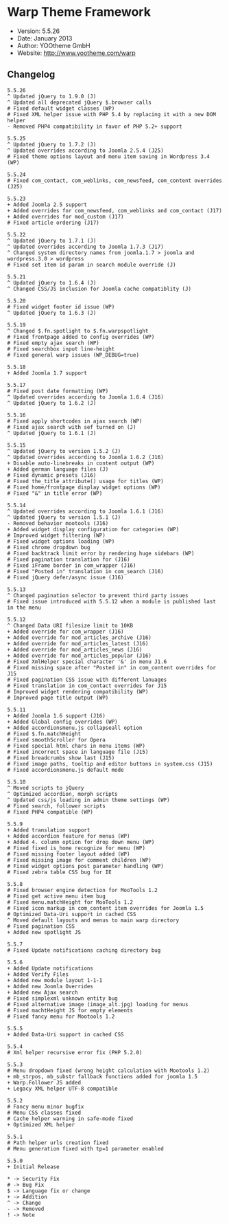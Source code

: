 # Warp Theme Framework #

- Version: 5.5.26
- Date: January 2013
- Author: YOOtheme GmbH
- Website: <http://www.yootheme.com/warp>

## Changelog

	5.5.26
	^ Updated jQuery to 1.9.0 (J)
	^ Updated all deprecated jQuery $.browser calls
	# Fixed default widget classes (WP)
	# Fixed XML helper issue with PHP 5.4 by replacing it with a new DOM helper
	- Removed PHP4 compatibility in favor of PHP 5.2+ support

	5.5.25
	^ Updated jQuery to 1.7.2 (J)
	^ Updated overrides according to Joomla 2.5.4 (J25)
	# Fixed theme options layout and menu item saving in Wordpress 3.4 (WP)

	5.5.24
	# Fixed com_contact, com_weblinks, com_newsfeed, com_content overrides (J25)

	5.5.23
	+ Added Joomla 2.5 support
	+ Added overrides for com_newsfeed, com_weblinks and com_contact (J17) 
	+ Added overrides for mod_custom (J17) 
	# Fixed article ordering (J17)

	5.5.22
	^ Updated jQuery to 1.7.1 (J)
	^ Updated overrides according to Joomla 1.7.3 (J17)
	^ Changed system directory names from joomla.1.7 > joomla and wordpress.3.0 > wordpress
	# Fixed set item id param in search module override (J)

	5.5.21
	^ Updated jQuery to 1.6.4 (J)
	^ Changed CSS/JS inclusion for Joomla cache compatiblity (J)

	5.5.20
	# Fixed widget footer id issue (WP)
	^ Updated jQuery to 1.6.3 (J)

	5.5.19
	^ Changed $.fn.spotlight to $.fn.warpspotlight
	# Fixed frontpage added to config overrides (WP)
	# Fixed empty ajax search (WP)
	# Fixed searchbox input line-height
	# Fixed general warp issues (WP_DEBUG=true)

	5.5.18
	+ Added Joomla 1.7 support

	5.5.17
	# Fixed post date formatting (WP)
	^ Updated overrides according to Joomla 1.6.4 (J16)
	^ Updated jQuery to 1.6.2 (J)

	5.5.16
	# Fixed apply shortcodes in ajax search (WP)
	# Fixed ajax search with sef turned on (J)
	^ Updated jQuery to 1.6.1 (J)

	5.5.15
	^ Updated jQuery to version 1.5.2 (J)
	^ Updated overrides according to Joomla 1.6.2 (J16)
	+ Disable auto-linebreaks in content output (WP)
	+ Added german language files (J)
	# Fixed dynamic presets (J16)
	# Fixed the_title_attribute() usage for titles (WP)
	# Fixed home/frontpage display widget options (WP)
	# Fixed "&" in title error (WP)

	5.5.14
	^ Updated overrides according to Joomla 1.6.1 (J16)
	^ Updated jQuery to version 1.5.1 (J)
	- Removed behavior mootools (J16)
	+ Added widget display configuration for categories (WP)
	# Improved widget filtering (WP)
	# Fixed widget options loading (WP)
	# Fixed chrome dropdown bug
	# Fixed backtrack limit error by rendering huge sidebars (WP)
	# Fixed pagination translation for (J16)
	# Fixed iFrame border in com_wrapper (J16)
	# Fixed "Posted in" translation in com_search (J16)
	# Fixed jQuery defer/async issue (J16)

	5.5.13
	^ Changed pagination selector to prevent third party issues
	# Fixed issue introduced with 5.5.12 when a module is published last in the menu

	5.5.12
	^ Changed Data URI filesize limit to 10KB
	+ Added override for com_wrapper (J16)
	+ Added override for mod_articles_archive (J16)
	+ Added override for mod_articles_latest (J16)
	+ Added override for mod_articles_news (J16)
	+ Added override for mod_articles_popular (J16)
	# Fixed XmlHelper special character '&' in menu J1.6
	# Fixed missing space after "Posted in" in com_content overrides for J15
	# Fixed pagination CSS issue with different lanuages
	# Fixed translation in com_contact overrides for J15
	# Improved widget rendering compatibility (WP)
	# Improved page title output (WP)

	5.5.11
	+ Added Joomla 1.6 support (J16)
	+ Added Global config overrides (WP)
	+ Added accordionsmenu.js collapseall option
	# Fixed $.fn.matchHeight
	# Fixed smoothScroller for Opera
	# Fixed special html chars in menu items (WP)
	# Fixed incorrect space in language file (J15)
	# Fixed breadcrumbs show last (J15)
	# Fixed image paths, tooltip and editor buttons in system.css (J15)
	# Fixed accordionsmenu.js default mode

	5.5.10
	^ Moved scripts to jQuery
	^ Optimized accordion, morph scripts
	^ Updated css/js loading in admin theme settings (WP)
	# Fixed search, follower scripts
	# Fixed PHP4 compatible (WP)

	5.5.9
	+ Added translation support
	+ Added accordion feature for menus (WP)
	+ Added 4. column option for drop down menu (WP)
	# Fixed fixed is_home recognize for menu (WP)
	# Fixed missing footer layout added (WP)
	# Fixed missing image for comment children (WP)
	# Fixed widget options post parameter handling (WP)
	# Fixed zebra table CSS bug for IE

	5.5.8
	# Fixed browser engine detection for MooTools 1.2
	# Fixed get active menu item bug
	# Fixed menu.matchHeight for MooTools 1.2
	# Fixed icon markup in com_content item overrides for Joomla 1.5
	# Optimized Data-Uri support in cached CSS
	^ Moved default layouts and menus to main warp directory
	# Fixed pagination CSS
	+ Added new spotlight JS

	5.5.7
	# Fixed Update notifications caching directory bug

	5.5.6
	+ Added Update notifications
	+ Added Verify Files
	+ Added new module layout 1-1-1
	+ Added new Joomla Overrides
	+ Added new Ajax search
    # Fixed simplexml unknown entity bug
    # Fixed alternative image (image_alt.jpg) loading for menus
    # Fixed machtHeight JS for empty elements
    # Fixed fancy menu for Mootools 1.2

	5.5.5
	+ Added Data-Uri support in cached CSS
	
	5.5.4
	# Xml helper recursive error fix (PHP 5.2.0)
	
	5.5.3
	# Menu dropdown fixed (wrong height calculation with Mootools 1.2)
	+ mb_strpos, mb_substr fallback functions added for joomla 1.5
	+ Warp.Follower JS added
	+ Legacy XML helper UTF-8 compatible

	5.5.2
	# Fancy menu minor bugfix
	# Menu CSS classes fixed
	# Cache helper warning in safe-mode fixed
	+ Optimized XML helper

	5.5.1
	# Path helper urls creation fixed
	# Menu generation fixed with tp=1 parameter enabled

	5.5.0
	+ Initial Release

	* -> Security Fix
	# -> Bug Fix
	$ -> Language fix or change
	+ -> Addition
	^ -> Change
	- -> Removed
	! -> Note
